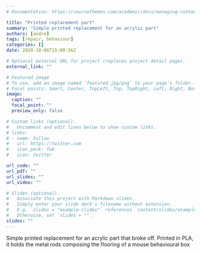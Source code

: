 ```yaml
---
# Documentation: https://sourcethemes.com/academic/docs/managing-content/

title: "Printed replacement part"
summary: "Simple printed replacement for an acrylic part"
authors: [andre]
tags: [repair, behaviour]
categories: []
date: 2020-10-06T15:00:56Z

# Optional external URL for project (replaces project detail page).
external_link: ""

# Featured image
# To use, add an image named `featured.jpg/png` to your page's folder.
# Focal points: Smart, Center, TopLeft, Top, TopRight, Left, Right, BottomLeft, Bottom, BottomRight.
image:
  caption: ""
  focal_point: ""
  preview_only: false

# Custom links (optional).
#   Uncomment and edit lines below to show custom links.
# links:
# - name: Follow
#   url: https://twitter.com
#   icon_pack: fab
#   icon: twitter

url_code: ""
url_pdf: ""
url_slides: ""
url_video: ""

# Slides (optional).
#   Associate this project with Markdown slides.
#   Simply enter your slide deck's filename without extension.
#   E.g. `slides = "example-slides"` references `content/slides/example-slides.md`.
#   Otherwise, set `slides = ""`.
slides: ""
---
```


Simple printed replacement for an acrylic part that broke off. 
Printed in PLA, it holds the metal rods composing the flooring of a mouse behavioural box
